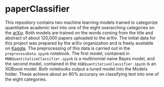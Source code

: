 # paperClassifier
This repository contains two machine learning models trained to categorize quantitative academic text into one of the eight overarching categories on the [arXiv](https://www.arxiv.org). Both models are trained on the words coming from the title and abstract of about 120,000 papers uploaded to the arXiv. The initial data for this project was prepared by the arXiv organization and is freely available on [Kaggle](https://www.kaggle.com/datasets/Cornell-University/arxiv). The preprocessing of this data is carried out in the `preprocessData.ipynb` notebook.  The first model, contained in `MNBQuantitativeClassifier.ipynb` is a multinomial naive Bayes model, and the second model, contained in the `XGBQuantitativeClassifier.ipynb` is an XGBoost model. Both notebooks output a tuned model into the Models folder.  These achieve about an 80% accuracy on classifying text into one of the eight categories.
